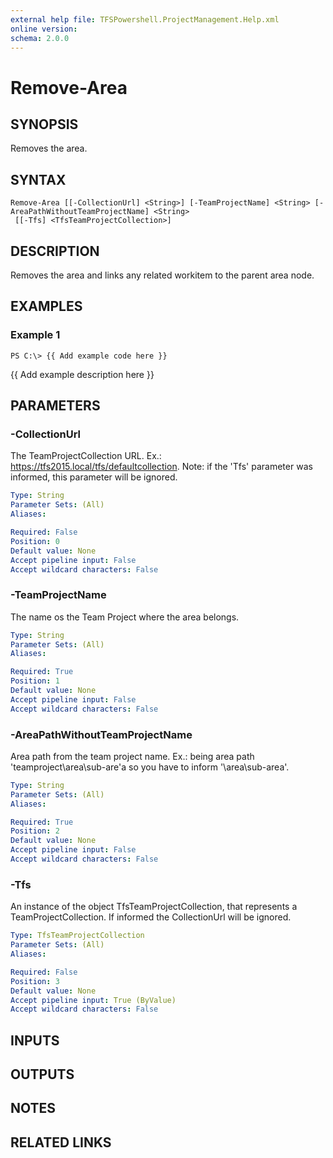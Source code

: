 ```yaml
---
external help file: TFSPowershell.ProjectManagement.Help.xml
online version: 
schema: 2.0.0
---
```


# Remove-Area

## SYNOPSIS
Removes the area.

## SYNTAX

```
Remove-Area [[-CollectionUrl] <String>] [-TeamProjectName] <String> [-AreaPathWithoutTeamProjectName] <String>
 [[-Tfs] <TfsTeamProjectCollection>]
```

## DESCRIPTION
Removes the area and links any related workitem to the parent area node.

## EXAMPLES

### Example 1
```
PS C:\> {{ Add example code here }}
```

{{ Add example description here }}

## PARAMETERS

### -CollectionUrl
The TeamProjectCollection URL.
Ex.: https://tfs2015.local/tfs/defaultcollection. 
Note: if the 'Tfs' parameter was informed, this parameter will be ignored.

```yaml
Type: String
Parameter Sets: (All)
Aliases: 

Required: False
Position: 0
Default value: None
Accept pipeline input: False
Accept wildcard characters: False
```

### -TeamProjectName
The name os the Team Project where the area belongs.

```yaml
Type: String
Parameter Sets: (All)
Aliases: 

Required: True
Position: 1
Default value: None
Accept pipeline input: False
Accept wildcard characters: False
```

### -AreaPathWithoutTeamProjectName
Area path from the team project name.
Ex.: being area path 'teamproject\area\sub-are'a so you have to inform '\area\sub-area'.

```yaml
Type: String
Parameter Sets: (All)
Aliases: 

Required: True
Position: 2
Default value: None
Accept pipeline input: False
Accept wildcard characters: False
```

### -Tfs
An instance of the object TfsTeamProjectCollection, that represents a TeamProjectCollection.
If informed the CollectionUrl will be ignored.

```yaml
Type: TfsTeamProjectCollection
Parameter Sets: (All)
Aliases: 

Required: False
Position: 3
Default value: None
Accept pipeline input: True (ByValue)
Accept wildcard characters: False
```

## INPUTS

## OUTPUTS

## NOTES

## RELATED LINKS

